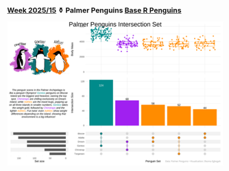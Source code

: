### [Week 2025/15](https://github.com/symplyelah/Tidytuesday/blob/master/2025/Palmer%20Penguins/Penguins.Rmd) ⚱️ Palmer Penguins [Base R Penguins](https://github.com/rfordatascience/tidytuesday/blob/main/data/2025/2025-04-15/readme.md)
![.2025/Palmer%20Penguins/palmer_penguins_1.png](https://github.com/symplyelah/Tidytuesday/blob/master/2025/Palmer%20Penguins/palmer_penguins_1.png)
